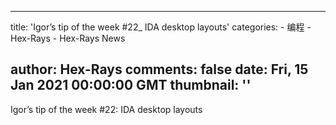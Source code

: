 
---
title: 'Igor’s tip of the week #22_ IDA desktop layouts'
categories: 
    - 编程
    - Hex-Rays
    - Hex-Rays News

author: Hex-Rays
comments: false
date: Fri, 15 Jan 2021 00:00:00 GMT
thumbnail: ''
---

<div>   
Igor’s tip of the week #22: IDA desktop layouts  
</div>
            
